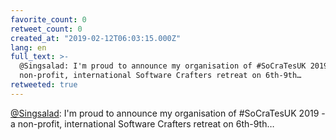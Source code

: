 ```yaml
---
favorite_count: 0
retweet_count: 0
created_at: "2019-02-12T06:03:15.000Z"
lang: en
full_text: >-
  @Singsalad: I'm proud to announce my organisation of #SoCraTesUK 2019 - a
  non-profit, international Software Crafters retreat on 6th-9th…
retweeted: true
---
```


[@Singsalad](https://twitter.com/Singsalad): I'm proud to announce my
organisation of #SoCraTesUK 2019 - a non-profit, international Software Crafters
retreat on 6th-9th…
